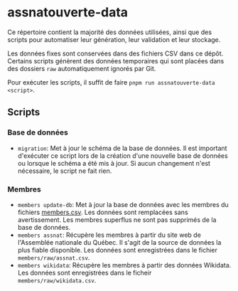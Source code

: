 # assnatouverte-data

Ce répertoire contient la majorité des données utilisées, ainsi que des scripts pour automatiser leur génération, leur validation et leur stockage.

Les données fixes sont conservées dans des fichiers CSV dans ce dépôt.
Certains scripts génèrent des données temporaires qui sont placées dans des dossiers `raw` automatiquement ignorés par Git.

Pour exécuter les scripts, il suffit de faire `pnpm run assnatouverte-data <script>`.

## Scripts

### Base de données

- `migration`: Met à jour le schéma de la base de données.
  Il est important d'exécuter ce script lors de la création d'une nouvelle base de données ou lorsque le schéma a été mis à jour.
  Si aucun changement n'est nécessaire, le script ne fait rien.

### Membres

- `members update-db`: Met à jour la base de données avec les membres du fichiers [members.csv](./members/members.csv).
  Les données sont remplacées sans avertissement.
  Les membres superflus ne sont pas supprimés de la base de données.
- `members assnat`: Récupère les membres à partir du site web de l'Assemblée nationale du Québec.
  Il s'agit de la source de données la plus fiable disponible.
  Les données sont enregistrées dans le fichier `members/raw/assnat.csv`.
- `members wikidata`: Récupère les membres à partir des données Wikidata.
  Les données sont enregistrées dans le ficheir `members/raw/wikidata.csv`.
